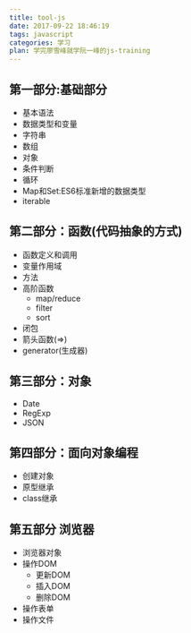 ```yaml
---
title: tool-js
date: 2017-09-22 18:46:19
tags: javascript
categories: 学习
plan: 学完廖雪峰就学阮一峰的js-training
---
```


## 第一部分:基础部分
- 基本语法
- 数据类型和变量
- 字符串
- 数组
- 对象
- 条件判断
- 循环
- Map和Set:ES6标准新增的数据类型
- iterable

## 第二部分：函数(代码抽象的方式)
- 函数定义和调用
- 变量作用域
- 方法
- 高阶函数
    - map/reduce
    - filter
    - sort
- 闭包
- 箭头函数(=>)
- generator(生成器)

## 第三部分：对象
- Date
- RegExp
- JSON

## 第四部分：面向对象编程
- 创建对象
- 原型继承
- class继承

## 第五部分 浏览器
- 浏览器对象
- 操作DOM
    - 更新DOM
    - 插入DOM
    - 删除DOM
- 操作表单
- 操作文件
